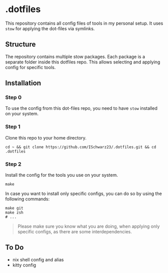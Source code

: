 # .dotfiles

This repository contains all config files of tools in my personal setup. It uses `stow` for applying the dot-files via symlinks.  

## Structure

The repository contains multiple stow packages. Each package is a separate folder inside this dotfiles repo. This allows selecting and applying config for specific tools.

## Installation

### Step 0

To use the config from this dot-files repo, you need to have `stow` installed on your system.

### Step 1

Clone this repo to your home directory.

```shell
cd ~ && git clone https://github.com/ISchwarz23/.dotfiles.git && cd .dotfiles
```

### Step 2

Install the config for the tools you use on your system.

```shell
make
```

In case you want to install only specific configs, you can do so by using the following commands:

```shell
make git
make zsh
# ...
```

> Please make sure you know what you are doing, when applying only specific configs, as there are some interdependencies.

## To Do

- nix shell config and alias
- kitty config
